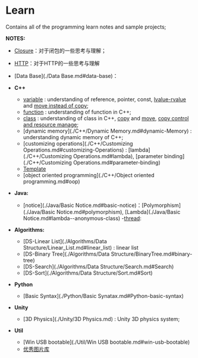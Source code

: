 # Learn

Contains all of the programming learn notes and sample projects;

**NOTES:**
- [Closure](./Closure.md#closure)：对于闭包的一些思考与理解；
- [HTTP](./HTTP.md#http)：对于HTTP的一些思考与理解
- [Data Base](./Data Base.md#data-base)：

- **C++**
  - [variable](./C++/Variable.md#variable) : understanding of reference, pointer, const, [lvalue-rvalue](./C++/Variable.md#lvalue--rvalue) and [move instead of copy](./C++/Variable.md#move-instead-of-copy);
  - [function](./C++/Function.md#function) : understanding of function in C++;
  - [class](./C++/Class.md#class) : understanding of class in C++, [copy](./C++/Class.md#copy-constructor) and [move](./C++/Class.md#move-constructor--move-assignment-operator),  [copy control and resource manage](./C++/Class.md#copy-control--resource-manager);
  - [dynamic memory](./C++/Dynamic Memory.md#dynamic-Memory) : understanding dynamic memory of C++;
  - [customizing operations](./C++/Customizing Operations.md#customizing-Operations) : [lambda](./C++/Customizing Operations.md#lambda), [parameter binding](./C++/Customizing Operations.md#parameter-binding)
  - [Template](./C++/Template.md#template)
  - [object oriented programming](./C++/Object oriented programming.md#oop)

- **Java:**
  - [notice](./Java/Basic Notice.md#basic-notice)：[Polymorphism](./Java/Basic Notice.md#polymorphism), [Lambda](./Java/Basic Notice.md#lambda--anonymous-class)
    -[thread](./Java/Thread.md#thread):

- **Algorithms:**
  - [DS-Linear List](./Algorithms/Data Structure/Linear_List.md#linear_list) : linear list
  - [DS-Binary Tree](./Algorithms/Data Structure/BinaryTree.md#binary-tree)
  - [DS-Search](./Algorithms/Data Structure/Search.md#Search)
  - [DS-Sort](./Algorithms/Data Structure/Sort.md#Sort)

- **Python**
  - [Basic Syntax](./Python/Basic Synatax.md#Python-basic-syntax)

- **Unity**
  - [3D Physics](./Unity/3D Physics.md) : Unity 3D physics system;

- **Util**
  - [Win USB bootable](./Util/Win USB bootable.md#win-usb-bootable)
  - [优秀图片库](./Util/ImgLib.md#免费且优秀的图片库)